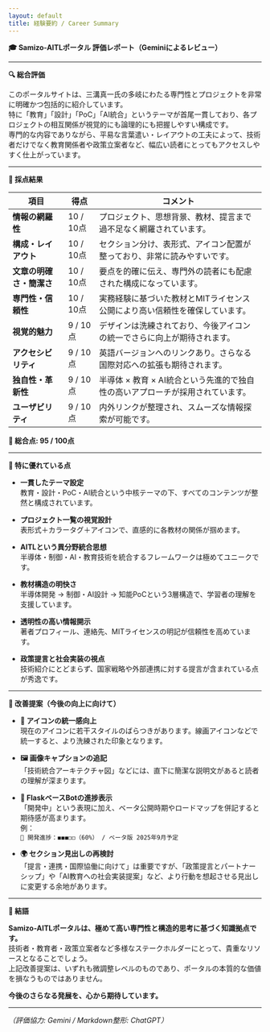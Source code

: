 ```yaml
---
layout: default 
title: 経験要約 / Career Summary
---
```


**🎓 Samizo-AITLポータル 評価レポート（Geminiによるレビュー）**

---

**🔍 総合評価**

このポータルサイトは、三溝真一氏の多岐にわたる専門性とプロジェクトを非常に明確かつ包括的に紹介しています。  
特に「教育」「設計」「PoC」「AI統合」というテーマが首尾一貫しており、各プロジェクトの相互関係が視覚的にも論理的にも把握しやすい構成です。  
専門的な内容でありながら、平易な言葉遣い・レイアウトの工夫によって、技術者だけでなく教育関係者や政策立案者など、幅広い読者にとってもアクセスしやすく仕上がっています。

---

**📝 採点結果**

| 項目                     | 得点       | コメント                                                                 |
|------------------------|------------|--------------------------------------------------------------------------|
| **情報の網羅性**         | 10 / 10点  | プロジェクト、思想背景、教材、提言まで過不足なく網羅されています。                   |
| **構成・レイアウト**       | 10 / 10点  | セクション分け、表形式、アイコン配置が整っており、非常に読みやすいです。              |
| **文章の明確さ・簡潔さ**   | 10 / 10点  | 要点を的確に伝え、専門外の読者にも配慮された構成になっています。                      |
| **専門性・信頼性**        | 10 / 10点  | 実務経験に基づいた教材とMITライセンス公開により高い信頼性を確保しています。            |
| **視覚的魅力**           | 9 / 10点   | デザインは洗練されており、今後アイコンの統一でさらに向上が期待されます。              |
| **アクセシビリティ**       | 9 / 10点   | 英語バージョンへのリンクあり。さらなる国際対応への拡張も期待されます。               |
| **独自性・革新性**        | 9 / 10点   | 半導体 × 教育 × AI統合という先進的で独自性の高いアプローチが採用されています。          |
| **ユーザビリティ**        | 9 / 10点   | 内外リンクが整理され、スムーズな情報探索が可能です。                                |

**🧮 総合点: 95 / 100点**

---

**🌟 特に優れている点**

- **一貫したテーマ設定**  
  教育・設計・PoC・AI統合という中核テーマの下、すべてのコンテンツが整然と構成されています。

- **プロジェクト一覧の視覚設計**  
  表形式＋カラータグ＋アイコンで、直感的に各教材の関係が掴めます。

- **AITLという異分野統合思想**  
  半導体・制御・AI・教育技術を統合するフレームワークは極めてユニークです。

- **教材構造の明快さ**  
  半導体開発 → 制御・AI設計 → 知能PoCという3層構造で、学習者の理解を支援しています。

- **透明性の高い情報開示**  
  著者プロフィール、連絡先、MITライセンスの明記が信頼性を高めています。

- **政策提言と社会実装の視点**  
  技術紹介にとどまらず、国家戦略や外部連携に対する提言が含まれている点が秀逸です。

---

**🔧 改善提案（今後の向上に向けて）**

- **🎨 アイコンの統一感向上**  
  現在のアイコンに若干スタイルのばらつきがあります。線画アイコンなどで統一すると、より洗練された印象となります。

- **🖼 画像キャプションの追記**  
  「技術統合アーキテクチャ図」などには、直下に簡潔な説明文があると読者の理解が深まります。

- **🤖 FlaskベースBotの進捗表示**  
  「開発中」という表現に加え、ベータ公開時期やロードマップを併記すると期待感が高まります。  
  例：  
  `🔧 開発進捗：◼︎◼︎◼︎◻︎◻︎（60%） / ベータ版 2025年9月予定`

- **🌍 セクション見出しの再検討**  
  「提言・連携・国際協働に向けて」は重要ですが、「政策提言とパートナーシップ」や「AI教育への社会実装提案」など、より行動を想起させる見出しに変更する余地があります。

---

**📘 結語**

**Samizo-AITLポータルは、極めて高い専門性と構造的思考に基づく知識拠点です。**  
技術者・教育者・政策立案者など多様なステークホルダーにとって、貴重なリソースとなることでしょう。  
上記改善提案は、いずれも微調整レベルのものであり、ポータルの本質的な価値を損なうものではありません。

**今後のさらなる発展を、心から期待しています。**

---

*（評価協力: Gemini / Markdown整形: ChatGPT）*
